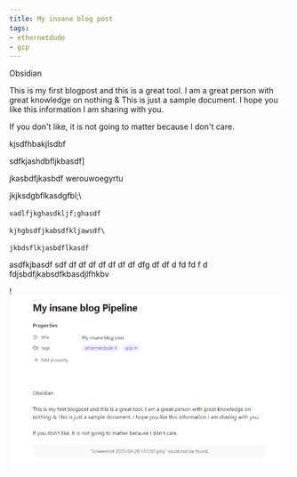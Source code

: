 ```yaml
---
title: My insane blog post
tags:
- ethernetdude
- gcp
---
```



Obsidian

This is my first blogpost and this is a great tool. I am a great person with great knowledge on nothing & This is just a sample document. I hope you like this information I am sharing with you.

If you don't like, it is not going to matter because I don't care.

kjsdfhbakjlsdbf

sdfkjashdbfljkbasdf]

jkasbdfjkasbdf
werouwoegyrtu


jkjksdgbflkasdgfbl;\

`vadlfjkghasdkljf;ghasdf`

`kjhgbsdfjkabsdfkljawsdf\`

`jkbdsflkjasbdflkasdf`

asdfkjbasdf
sdf
df
df
df
df
df
df
df
dfg
df
df
d
fd
fd
f
d
fdjsbdfjkabsdfkbasdjlfhkbv

!![Image Description](/images/Pasted%20image%2020250420132509.png)